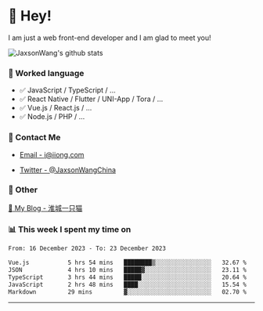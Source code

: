 # 👋 Hey!

I am just a web front-end developer and I am glad to meet you!

![JaxsonWang's github stats](https://github-readme-stats.vercel.app/api?username=JaxsonWang&&show_icons=true&&title_color=1abc9c&&icon_color=1abc9c)


### 📝 Worked language

- ✅ JavaScript / TypeScript / ...
- ✅ React Native / Flutter / UNI-App / Tora / ...
- ✅ Vue.js / React.js / ...
- ✅ Node.js / PHP / ...

### 📮 Contact Me

- [Email - i@iiong.com](mailto:i@iiong.com)

- [Twitter - @JaxsonWangChina](https://twitter.com/JaxsonWangChina)

### 🤪 Other

[📌 My Blog - 淮城一只猫](https://iiong.com)

### 📊 This week I spent my time on

<!--START_SECTION:waka-->

```txt
From: 16 December 2023 - To: 23 December 2023

Vue.js           5 hrs 54 mins   ████████▒░░░░░░░░░░░░░░░░   32.67 %
JSON             4 hrs 10 mins   █████▓░░░░░░░░░░░░░░░░░░░   23.11 %
TypeScript       3 hrs 44 mins   █████░░░░░░░░░░░░░░░░░░░░   20.64 %
JavaScript       2 hrs 48 mins   ████░░░░░░░░░░░░░░░░░░░░░   15.54 %
Markdown         29 mins         ▓░░░░░░░░░░░░░░░░░░░░░░░░   02.70 %
```

<!--END_SECTION:waka-->

---
